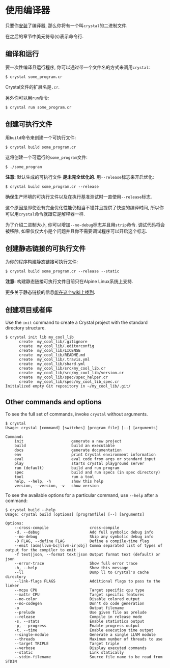 # 使用编译器

只要你[安装](../installation/README.md)了编译器, 那么你将有一个叫`crystal`的二进制文件.

在之后的章节中美元符号(`$`)表示命令行.

## 编译和运行

要一次性编译且运行程序, 你可以通过带一个文件名的方式来调用`crystal`:

```
$ crystal some_program.cr
```

Crystal文件的扩展名是`.cr`.

另外你可以用`run`命令:

```
$ crystal run some_program.cr
```

## 创建可执行文件

用`build`命令来创建一个可执行文件:

```
$ crystal build some_program.cr
```

这将创建一个可运行的`some_program`文件:

```
$ ./some_program
```

**注意:** 默认生成的可执行文件 **是未完全优化的**. 用`--release`标志来开启优化:

```
$ crystal build some_program.cr --release
```

确保生产环境的可执行文件以及在执行基准测试时一直使用`--release`标志.

这个原因是即使没有完全优化性能仍相当不错并且提供了快速的编译时间, 所以你可以用`crystal`命令就跟它是解释器一样.

为了介绍二进制大小, 你可以增加`--no-debug`标志并且用`strip`命令. 调试代码将会被移除, 如果仅仅大小是个问题并且你不需要调试程序可以开启这个标志.

## 创建静态链接的可执行文件

为你的程序构建静态链接可执行文件:

```
$ crystal build some_program.cr --release --static
```

**注意:** 构建静态链接可执行文件目前只在Alpine Linux系统上支持.

更多关于静态链接的信息[能在这个wiki上找到](https://github.com/crystal-lang/crystal/wiki/Static-Linking).

## 创建项目或者库

Use the `init` command to create a Crystal project with the standard directory structure.

```
$ crystal init lib my_cool_lib
      create  my_cool_lib/.gitignore
      create  my_cool_lib/.editorconfig
      create  my_cool_lib/LICENSE
      create  my_cool_lib/README.md
      create  my_cool_lib/.travis.yml
      create  my_cool_lib/shard.yml
      create  my_cool_lib/src/my_cool_lib.cr
      create  my_cool_lib/src/my_cool_lib/version.cr
      create  my_cool_lib/spec/spec_helper.cr
      create  my_cool_lib/spec/my_cool_lib_spec.cr
Initialized empty Git repository in ~/my_cool_lib/.git/
```

## Other commands and options

To see the full set of commands, invoke `crystal` without arguments.

```
$ crystal
Usage: crystal [command] [switches] [program file] [--] [arguments]

Command:
    init                     generate a new project
    build                    build an executable
    docs                     generate documentation
    env                      print Crystal environment information
    eval                     eval code from args or standard input
    play                     starts crystal playground server
    run (default)            build and run program
    spec                     build and run specs (in spec directory)
    tool                     run a tool
    help, --help, -h         show this help
    version, --version, -v   show version
```

To see the available options for a particular command, use `--help` after a command:

```
$ crystal build --help
Usage: crystal build [options] [programfile] [--] [arguments]

Options:
    --cross-compile                  cross-compile
    -d, --debug                      Add full symbolic debug info
    --no-debug                       Skip any symbolic debug info
    -D FLAG, --define FLAG           Define a compile-time flag
    --emit [asm|llvm-bc|llvm-ir|obj] Comma separated list of types of output for the compiler to emit
    -f text|json, --format text|json Output format text (default) or json
    --error-trace                    Show full error trace
    -h, --help                       Show this message
    --ll                             Dump ll to Crystal's cache directory
    --link-flags FLAGS               Additional flags to pass to the linker
    --mcpu CPU                       Target specific cpu type
    --mattr CPU                      Target specific features
    --no-color                       Disable colored output
    --no-codegen                     Don't do code generation
    -o                               Output filename
    --prelude                        Use given file as prelude
    --release                        Compile in release mode
    -s, --stats                      Enable statistics output
    -p, --progress                   Enable progress output
    -t, --time                       Enable execution time output
    --single-module                  Generate a single LLVM module
    --threads                        Maximum number of threads to use
    --target TRIPLE                  Target triple
    --verbose                        Display executed commands
    --static                         Link statically
    --stdin-filename                 Source file name to be read from STDIN
```
